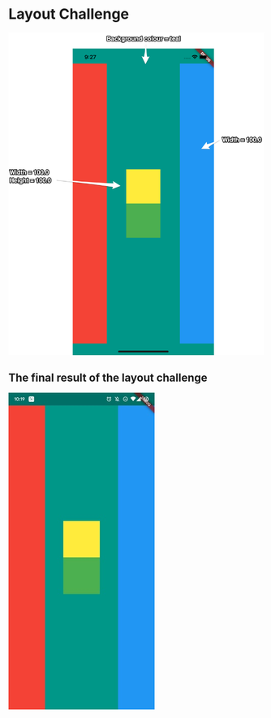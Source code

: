 # Layout Challenge


![Screenshot](Layout-Challenge-Specs.png)



## The final result of the layout challenge

![Screenshot](Screenshot.jpg)